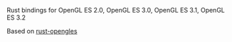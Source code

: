 Rust bindings for OpenGL ES 2.0, OpenGL ES 3.0, OpenGL ES 3.1, OpenGL ES 3.2

Based on [rust-opengles](https://github.com/seankerr/rust-opengles)